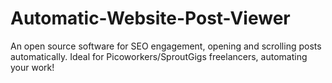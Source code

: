 # Automatic-Website-Post-Viewer
An open source software for SEO engagement, opening and scrolling posts automatically. Ideal for Picoworkers/SproutGigs freelancers, automating your work!
